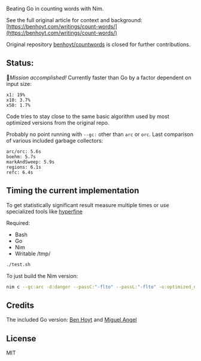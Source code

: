 Beating Go in counting words with Nim.

See the full original article for context and background: [https://benhoyt.com/writings/count-words/](https://benhoyt.com/writings/count-words/)

Original repository [benhoyt/countwords](https://github.com/benhoyt/countwords) is closed for further contributions.

## Status:
🍾*Mission accomplished!* Currently faster than Go by a factor dependent on input size:
```
x1: 19%
x10: 3.7%
x50: 1.7%
```

Code tries to stay close to the same basic algorithm used by most optimized versions from the original repo.

Probably no point running with `--gc:` other than `arc` or `orc`. Last comparison of various included garbage collectors:
```
arc/orc: 5.6s
boehm: 5.7s
markAndSweep: 5.9s
regions: 6.1s
refc: 6.4s
```

## Timing the current implementation
To get statistically significant result measure multiple times or use specialized tools like [hyperfine](https://github.com/sharkdp/hyperfine)

Required:
- Bash
- Go
- Nim
- Writable /tmp/

```bash
./test.sh
```

To just build the Nim version:
```bash
nim c --gc:arc -d:danger --passC:"-flto" --passL:"-flto" -o:optimized_nim optimized.nim
```

## Credits
The included Go version: [Ben Hoyt](https://github.com/benhoyt) and [Miguel Angel](https://github.com/ntrrg)

## License
MIT
